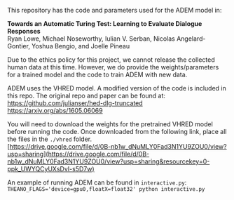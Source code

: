 This repository has the code and parameters used for the ADEM model in:

**Towards an Automatic Turing Test: Learning to Evaluate Dialogue Responses**  
Ryan Lowe, Michael Noseworthy, Iulian V. Serban, Nicolas Angelard-Gontier, Yoshua Bengio, and Joelle Pineau

Due to the ethics policy for this project, we cannot release the collected human data at this time.
However, we do provide the weights/parameters for a trained model and the code to train ADEM with new data.

ADEM uses the VHRED model. A modified version of the code is included in this repo. The original repo and paper can be found at:  
https://github.com/julianser/hed-dlg-truncated  
https://arxiv.org/abs/1605.06069

You will need to download the weights for the pretrained VHRED model before running the code. Once downloaded from the following link, place all the files in the `./vhred` folder.  
[https://drive.google.com/file/d/0B-nb1w_dNuMLY0Fad3N1YU9ZOU0/view?usp=sharing](https://drive.google.com/file/d/0B-nb1w_dNuMLY0Fad3N1YU9ZOU0/view?usp=sharing&resourcekey=0-ppk_UWYQCyUXsDvI-s5D7w)

An example of running ADEM can be found in `interactive.py`:  
`THEANO_FLAGS='device=gpu0,floatX=float32' python interactive.py`
